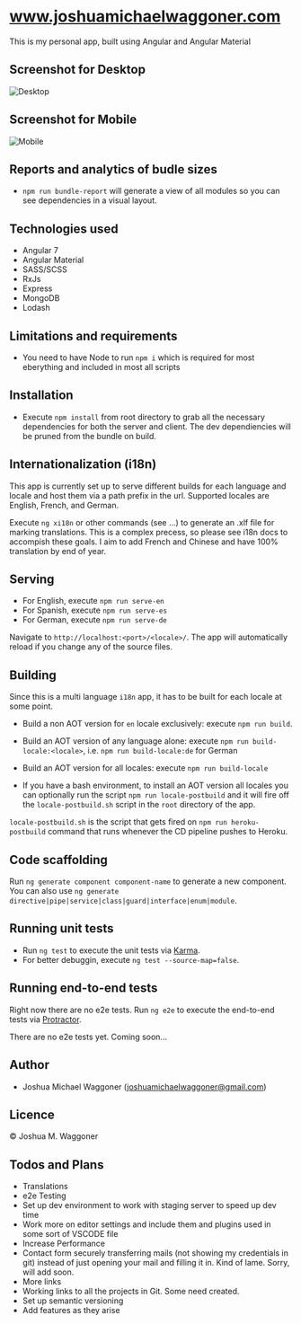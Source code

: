 # www.joshuamichaelwaggoner.com

This is my personal app, built using Angular and Angular Material

## Screenshot for Desktop

![Desktop](https://i.imgur.com/2T4qmcN.png)

## Screenshot for Mobile

![Mobile](https://i.imgur.com/gLH0ckY.png)

## Reports and analytics of budle sizes

* `npm run bundle-report` will generate a view of all modules so you can see dependencies in a visual layout.

## Technologies used

* Angular 7
* Angular Material
* SASS/SCSS
* RxJs
* Express
* MongoDB
* Lodash

## Limitations and requirements

* You need to have Node to run `npm i` which is required for most eberything and included in most all scripts

## Installation

* Execute `npm install` from root directory to grab all the necessary dependencies for both the server and client. The dev dependiencies will be pruned from the bundle on build.

## Internationalization (i18n)

This app is currently set up to serve different builds for each language and locale and host them via a path prefix in the url. Supported locales are English, French, and German. 

Execute `ng xi18n` or other commands (see ...) to generate an .xlf file for marking translations. This is a complex precess, so please see i18n docs to accompish these goals. I aim to add French and Chinese and have 100% translation by end of year.

## Serving

* For English, execute `npm run serve-en`
* For Spanish, execute `npm run serve-es`
* For German, execute `npm run serve-de`

Navigate to `http://localhost:<port>/<locale>/`. The app will automatically reload if you change any of the source files.

## Building

Since this is a multi language `i18n` app, it has to be built for each locale at some point.

* Build a non AOT version for `en` locale exclusively: execute `npm run build`.

* Build an AOT version of any language alone: execute `npm run build-locale:<locale>`, i.e. `npm run build-locale:de` for German

* Build an AOT version for all locales: execute `npm run build-locale`

* If you have a bash environment, to install an AOT version all locales you can optionally run the script `npm run locale-postbuild` and it will fire off the `locale-postbuild.sh` script in the `root` directory of the app.

`locale-postbuild.sh` is the script that gets fired on `npm run heroku-postbuild` command that runs whenever the CD pipeline pushes to Heroku.


## Code scaffolding

Run `ng generate component component-name` to generate a new component. You can also use `ng generate directive|pipe|service|class|guard|interface|enum|module`.

## Running unit tests

* Run `ng test` to execute the unit tests via [Karma](https://karma-runner.github.io).
* For better debuggin, execute `ng test --source-map=false`.

## Running end-to-end tests

Right now there are no e2e tests.
Run `ng e2e` to execute the end-to-end tests via [Protractor](http://www.protractortest.org/).

There are no e2e tests yet. Coming soon...

## Author

* Joshua Michael Waggoner (<joshuamichaelwaggoner@gmail.com>)

## Licence

&copy; Joshua M. Waggoner

## Todos and Plans

* Translations
* e2e Testing
* Set up dev environment to work with staging server to speed up dev time
* Work more on editor settings and include them and plugins used in some sort of VSCODE file
* Increase Performance
* Contact form securely transferring mails (not showing my credentials in git) instead of just opening your mail and filling it in. Kind of lame. Sorry, will add soon.
* More links
* Working links to all the projects in Git. Some need created.
* Set up semantic versioning
* Add features as they arise

